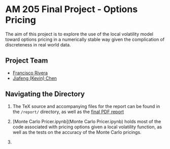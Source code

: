 # AM 205 Final Project - Options Pricing

The aim of this project is to explore the use of the local volatility model
toward options pricing in a numerically stable way given the complication of
discreteness in real world data.

## Project Team

- [Francisco Rivera](frivera@college.harvard.edu)
- [Jiafeng (Kevin) Chen](jiafengchen@college.harvard.edu)

## Navigating the Directory

1. The TeX source and accompanying files for the report can be found in the
   `/report/` directory, as well as the [final PDF report](report/report.pdf)

2. [Monte Carlo Pricer.ipynb](Monte Carlo Pricer.ipynb) holds most of the code
   associated with pricing options given a local volatility function, as well
   as the tests on the accuracy of the Monte Carlo pricings.

3. 


